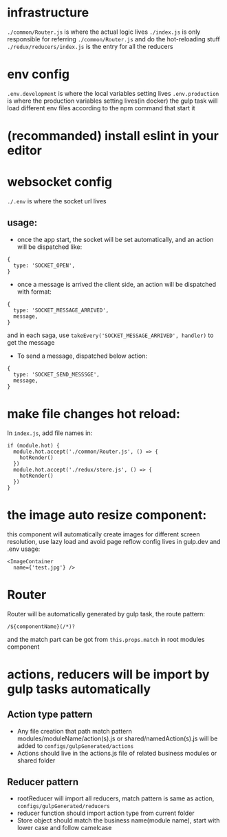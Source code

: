 # infrastructure
``./common/Router.js`` is where the actual logic lives
``./index.js`` is only responsible for referring ``./common/Router.js`` and do the hot-reloading stuff
``./redux/reducers/index.js`` is the entry for all the reducers

# env config
``.env.development`` is where the local variables setting lives
``.env.production`` is where the production variables setting lives(in docker)
the gulp task will load different env files according to the npm command that start it

# (recommanded) install eslint in your editor

# websocket config
``./.env`` is where the socket url lives
## usage:
* once the app start, the socket will be set automatically, and an action will be dispatched like:
```
{
  type: 'SOCKET_OPEN',
}
```

* once a message is arrived the client side, an action will be dispatched with format:
```
{
  type: 'SOCKET_MESSAGE_ARRIVED',
  message,
}
```
and in each saga, use ``takeEvery('SOCKET_MESSAGE_ARRIVED', handler)`` to get the message

* To send a message, dispatched below action:
```
{
  type: 'SOCKET_SEND_MESSSGE',
  message,
}
```

# make file changes hot reload:
In ``index.js``, add file names in:
```
if (module.hot) {
  module.hot.accept('./common/Router.js', () => {
    hotRender()
  })
  module.hot.accept('./redux/store.js', () => {
    hotRender()
  })
}
```

# the image auto resize component:
this component will automatically create images for different screen resolution, use lazy load and avoid page reflow
config lives in gulp.dev and .env
usage:
```
<ImageContainer
  name={'test.jpg'} />
```

# Router
Router will be automatically generated by gulp task, the route pattern:
```
/${componentName}(/*)?
```
and the match part can be got from ``this.props.match`` in root modules component

# actions, reducers will be import by gulp tasks automatically

## Action type pattern
* Any file creation that path match pattern modules/moduleName/action(s).js or shared/namedAction(s).js will be added to ``configs/gulpGenerated/actions``
* Actions should live in the actions.js file of related business modules or shared folder

## Reducer pattern
* rootReducer will import all reducers, match pattern is same as action, ``configs/gulpGenerated/reducers``
* reducer function should import action type from current folder
* Store object should match the business name(module name), start with lower case and follow camelcase
